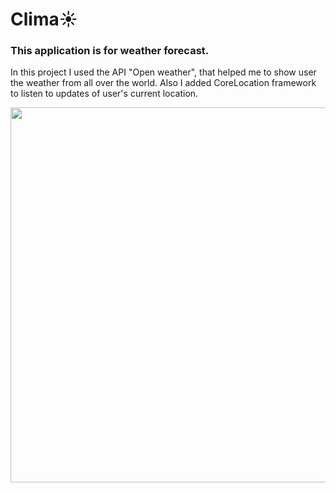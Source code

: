 <h1 font-size="100px">Clima☀</h1>
<h3>This application is for weather forecast.</h3>
<p>In this project I used the API "Open weather", that helped me to show user the weather from all over the world. Also I added CoreLocation framework to listen to updates of user's current location.</p>
<img align="center" width="600px" src="https://user-images.githubusercontent.com/96739308/187070994-a96ce985-5b95-408a-9983-9e3bf0397801.jpg">
